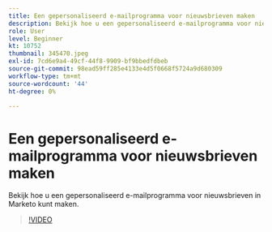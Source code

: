 ```yaml
---
title: Een gepersonaliseerd e-mailprogramma voor nieuwsbrieven maken
description: Bekijk hoe u een gepersonaliseerd e-mailprogramma voor nieuwsbrieven in Marketo kunt maken.
role: User
level: Beginner
kt: 10752
thumbnail: 345470.jpeg
exl-id: 7cd6e9a4-49cf-44f8-9909-bf9bbedfdbeb
source-git-commit: 98ead59ff285e4133e4d5f0668f5724a9d680309
workflow-type: tm+mt
source-wordcount: '44'
ht-degree: 0%

---
```


# Een gepersonaliseerd e-mailprogramma voor nieuwsbrieven maken

Bekijk hoe u een gepersonaliseerd e-mailprogramma voor nieuwsbrieven in Marketo kunt maken.

>[!VIDEO](https://video.tv.adobe.com/v/345470/?quality=12&learn=on)
